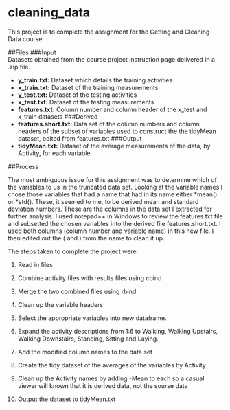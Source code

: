 cleaning_data
=============

This project is to complete the assignment for the Getting and Cleaning Data course 

##Files
###Input  
Datasets obtained from the course project instruction page delivered in a .zip file.
 - **y_train.txt:** Dataset which details the training activities
 - **x_train.txt:** Dataset of the training measurements
 - **y_test.txt:** Dataset of the testing activities
 - **x_test.txt:** Dataset of the testing measurements
 - **features.txt:** Column number and column header of the x_test and x_train datasets
###Derived
 - **features.short.txt:** Data set of the column numbers and column headers of the subset of variables used to construct the the tidyMean dataset, edited from features.txt
###Output
  - **tidyMean.txt:** Dataset of the average measurements of the data, by Activity, for each variable

##Process

The most ambiguous issue for this assignment was to determine which of the variables to us in the truncated data set. Looking at the variable names I chose those variables that had a name that had in its name either *mean() or *std(). These, it seemed to me, to be derived mean and standard deviation numbers. These are the columns in the data set I extracted for further analysis. I used notepad++ in Windows to review the features.txt file and subsetted the chosen variables into the derived file features.short.txt. I used both columns (column number and variable name) in this new file. I then edited out the ( and ) from the name to clean it up.

The steps taken to complete the project were:

1. Read in files

2. Combine activity files with results files using cbind

3. Merge the two combined files using rbind

4. Clean up the variable headers

5. Select the appropriate variables into new dataframe.

6. Expand the activity descriptions from 1:6 to Walking, Walking Upstairs, Walking Downstairs, Standing, Sitting and Laying.

7. Add the modified column names to the data set

8. Create the tidy dataset of the averages of the variables by Activity

9. Clean up the Activity names by adding -Mean to each so a casual viewer will known that it is derived data, not the sourse data

10. Output the dataset to tidyMean.txt
